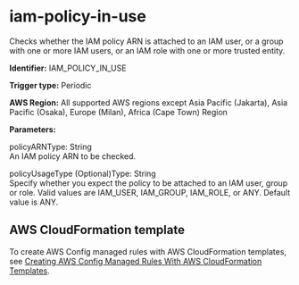 # iam\-policy\-in\-use<a name="iam-policy-in-use"></a>

Checks whether the IAM policy ARN is attached to an IAM user, or a group with one or more IAM users, or an IAM role with one or more trusted entity\. 

**Identifier:** IAM\_POLICY\_IN\_USE

**Trigger type:** Periodic

**AWS Region:** All supported AWS regions except Asia Pacific \(Jakarta\), Asia Pacific \(Osaka\), Europe \(Milan\), Africa \(Cape Town\) Region

**Parameters:**

policyARNType: String  
An IAM policy ARN to be checked\.

policyUsageType \(Optional\)Type: String  
Specify whether you expect the policy to be attached to an IAM user, group or role\. Valid values are IAM\_USER, IAM\_GROUP, IAM\_ROLE, or ANY\. Default value is ANY\.

## AWS CloudFormation template<a name="w76aac11c31c17b7d299c15"></a>

To create AWS Config managed rules with AWS CloudFormation templates, see [Creating AWS Config Managed Rules With AWS CloudFormation Templates](aws-config-managed-rules-cloudformation-templates.md)\.
